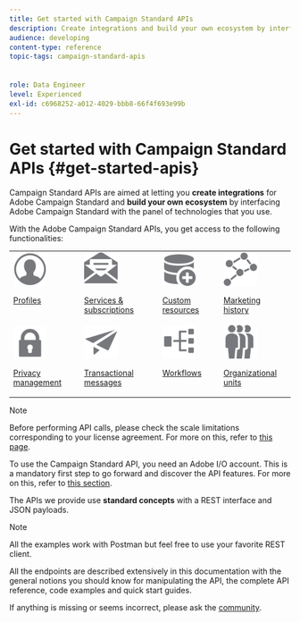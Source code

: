 ```yaml
---
title: Get started with Campaign Standard APIs
description: Create integrations and build your own ecosystem by interfacing Campaign with a panel of technologies.
audience: developing
content-type: reference
topic-tags: campaign-standard-apis


role: Data Engineer
level: Experienced
exl-id: c6968252-a012-4029-bbb8-66f4f693e99b
---
```

# Get started with Campaign Standard APIs {#get-started-apis}

Campaign Standard APIs are aimed at letting you **create integrations** for Adobe Campaign Standard and **build your own ecosystem** by interfacing Adobe Campaign Standard with the panel of technologies that you use.

With the Adobe Campaign Standard APIs, you get access to the following functionalities:

<table><tr>
 <td valign="top"><a href="retrieving-profiles.md"><img width="60px" alt="conditions" src="assets/icon_profile.svg"/></a><p><a href="retrieving-profiles.md">Profiles</a></p></td>
<td valign="top"><a href="creating-a-service.md"><img width="60px" alt="conditions" src="assets/icon_services.svg"/></a><p><a href="creating-a-service.md">Services & subscriptions</a></p></td>
<td valign="top"><a href="interacting-with-custom-resources.md"><img width="60px" alt="conditions" src="assets/icon_customresources.svg"/></a><p><a href="interacting-with-custom-resources.md">Custom resources</a></p></td>
<td valign="top"><a href="interacting-with-marketing-history.md"><img width="60px" alt="conditions" src="assets/icon_marketinghistory.svg"/></a><p><a href="interacting-with-marketing-history.md">Marketing history</a></p></td>
</tr>
<tr>
<td valign="top"><a href="creating-a-privacy-request.md"><img width="60px" alt="conditions" src="assets/icon_privacy.svg"/></a><p><a href="creating-a-privacy-request.md">Privacy management</a></p></td>
<td valign="top"><a href="managing-transactional-messages.md"><img width="60px" alt="conditions" src="assets/icon_transactionalmessage.svg"/></a><p><a href="managing-transactional-messages.md">Transactional messages</a></p></td>
<td valign="top"><a href="controlling-a-workflow.md"><img width="60px" alt="conditions" src="assets/icon_workflows.svg"/></a><p><a href="controlling-a-workflow.md">Workflows</a></p></td>
<td valign="top"><a href="retrieving-an-organizational-unit.md"><img width="60px" alt="conditions" src="assets/icon_units.svg"/></a><p><a href="retrieving-an-organizational-unit.md">Organizational units</a></p></td>
</tr></table>

>[!NOTE]
>
>Before performing API calls, please check the scale limitations corresponding to your license agreement. For more on this, refer to [this page](https://helpx.adobe.com/legal/product-descriptions/campaign-standard.html#ITInfrastructureResourcesbyActiveProfilesTiers).

To use the Campaign Standard API, you need an Adobe I/O account. This is a mandatory first step to go forward and discover the API features. 
For more on this, refer to [this section](setting-up-api-access.md).

The APIs we provide use **standard concepts** with a REST interface and JSON payloads.

>[!NOTE]
>
>All the examples work with Postman but feel free to use your favorite REST client.

All the endpoints are described extensively in this documentation with the general notions you should know for manipulating the API, the complete API reference, code examples and quick start guides.

If anything is missing or seems incorrect, please ask the [community](https://experienceleaguecommunities.adobe.com/t5/adobe-campaign-standard/ct-p/adobe-campaign-standard-community).
